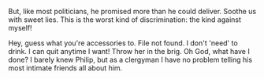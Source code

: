 But, like most politicians, he promised more than he could deliver. Soothe us with sweet lies. This is the worst kind of discrimination: the kind against myself!

Hey, guess what you're accessories to. File not found. I don't 'need' to drink. I can quit anytime I want! Throw her in the brig. Oh God, what have I done? I barely knew Philip, but as a clergyman I have no problem telling his most intimate friends all about him.